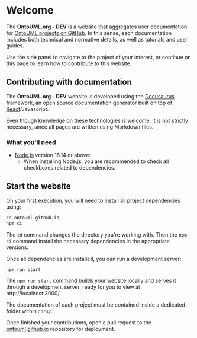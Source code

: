 # Welcome

The **OntoUML.org - DEV** is a website that aggregates user documentation for [OntoUML projects on GitHub](https://github.com/OntoUML). In this sense, each documentation includes both technical and normative details, as well as tutorials and user guides.

Use the side panel to navigate to the project of your interest, or continue on this page to learn how to contribute to this website.


## Contributing with documentation

The **OntoUML.org - DEV** website is developed using the [Docusaurus](https://docusaurus.io/) framework, an open source documentation generator built on top of [React](https://react.dev/)/Javascript.

Even though knowledge on these technologies is welcome, it is not strictly necessary, since all pages are written using Markdown files.

### What you'll need

- [Node.js](https://nodejs.org/en/download/) version 16.14 or above:
  - When installing Node.js, you are recommended to check all checkboxes related to dependencies.

## Start the website

On your first execution, you will need to install all project dependencies using:

```bash
cd ontouml.github.io
npm ci
```

The `cd` command changes the directory you're working with. Then the `npm ci` command install the necessary dependencies in the appropriate versions.

Once all dependencies are installed, you can run a development server:

```bash
npm run start
```

The `npm run start` command builds your website locally and serves it through a development server, ready for you to view at http://localhost:3000/.

The documentation of each project must be contained inside a dedicated folder within `docs/`.

Once finished your contributions, open a pull request to the [ontouml.github.io](https://github.com/OntoUML/ontouml.github.io) repository for deployment.
